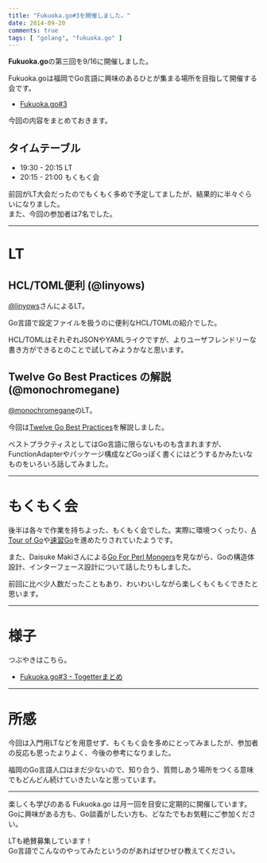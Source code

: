 ```yaml
---
title: "Fukuoka.go#3を開催しました。"
date: 2014-09-20
comments: true
tags: [ "golang", "fukuoka.go" ]
---
```


**Fukuoka.go**の第三回を9/16に開催しました。

Fukuoka.goは福岡でGo言語に興味のあるひとが集まる場所を目指して開催する会です。

- [Fukuoka.go#3](http://fukuokago.doorkeeper.jp/events/14905)


今回の内容をまとめておきます。

## タイムテーブル

- 19:30 - 20:15 LT
- 20:15 - 21:00 もくもく会

前回がLT大会だったのでもくもく多めで予定してましたが、結果的に半々ぐらいになりました。  
また、今回の参加者は7名でした。

---

# LT

## HCL/TOML便利 (@linyows)

[@linyows](https://twitter.com/linyows)さんによるLT。

Go言語で設定ファイルを扱うのに便利なHCL/TOMLの紹介でした。


<div style="width: 65%">
<script async class="speakerdeck-embed" data-id="1e83ca80210d01328c621a1ab62a9337" data-ratio="1.77777777777778" src="//speakerdeck.com/assets/embed.js"></script>
</div>

HCL/TOMLはそれぞれJSONやYAMLライクですが、よりユーザフレンドリーな書き方ができるとのことで試してみようかなと思います。



## Twelve Go Best Practices の解説 (@monochromegane)

[@monochromegane](https://twitter.com/monochromegane)のLT。

今回は[Twelve Go Best Practices](https://talks.golang.org/2013/bestpractices.slide#1)を解説しました。

ベストプラクティスとしてはGo言語に限らないものも含まれますが、FunctionAdapterやパッケージ構成などGoっぽく書くにはどうするかみたいなものをいろいろ話してみました。

---

# もくもく会

後半は各々で作業を持ちよった、もくもく会でした。実際に環境つくったり、[A Tour of Go](http://go-tour-jp.appspot.com/#1)や[速習Go](https://gist.github.com/monochromegane/8bb73390f2ebd9d325f4)を進めたりされていたようです。

また、Daisuke Makiさんによる[Go For Perl Mongers](http://go-talks.appspot.com/github.com/lestrrat/go-slides/2014-yapcasia-go-for-perl-mongers/main.slide#1)を見ながら、Goの構造体設計、インターフェース設計について話したりもしました。

前回に比べ少人数だったこともあり、わいわいしながら楽しくもくもくできたと思います。

---

# 様子

つぶやきはこちら。

- [Fukuoka.go#3 - Togetterまとめ](http://togetter.com/li/720886)

---

# 所感

今回は入門用LTなどを用意せず、もくもく会を多めにとってみましたが、参加者の反応も思ったよりよく、今後の参考になりました。

福岡のGo言語人口はまだ少ないので、知り合う、質問しあう場所をつくる意味でもどんどん続けていきたいなと思っています。

---

楽しくも学びのある Fukuoka.go は月一回を目安に定期的に開催しています。  
Goに興味がある方も、Go談義がしたい方も、どなたでもお気軽にご参加ください。

LTも絶賛募集しています！  
Go言語でこんなのやってみたというのがあればぜひぜひ教えてください。


